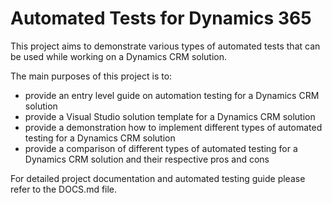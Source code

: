 Automated Tests for Dynamics 365
=====================

This project aims to demonstrate various types of automated tests that can be used while working on a Dynamics CRM solution.

The main purposes of this project is to:

 * provide an entry level guide on automation testing for a Dynamics CRM solution
 * provide a Visual Studio solution template for a Dynamics CRM solution
 * provide a demonstration how to implement different types of automated testing for a Dynamics CRM solution
 * provide a comparison of different types of automated testing for a Dynamics CRM solution and their respective pros and cons

For detailed project documentation and automated testing guide please refer to the DOCS.md file.

